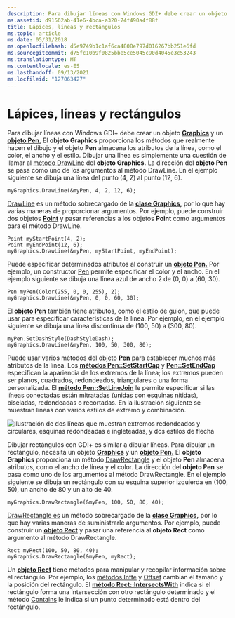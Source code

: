```yaml
---
description: Para dibujar líneas con Windows GDI+ debe crear un objeto Graphics y un objeto Pen.
ms.assetid: d91562ab-41e6-4bca-a320-74f490a4f88f
title: Lápices, líneas y rectángulos
ms.topic: article
ms.date: 05/31/2018
ms.openlocfilehash: d5e9749b1c1af6ca4808e797d016267bb251e6fd
ms.sourcegitcommit: d75fc10b9f0825bbe5ce5045c90d4045e3c53243
ms.translationtype: MT
ms.contentlocale: es-ES
ms.lasthandoff: 09/13/2021
ms.locfileid: "127063427"
---
```

# <a name="pens-lines-and-rectangles"></a>Lápices, líneas y rectángulos

Para dibujar líneas con Windows GDI+ debe crear un objeto [**Graphics**](/windows/win32/api/gdiplusgraphics/nl-gdiplusgraphics-graphics) y un [**objeto Pen.**](/windows/win32/api/gdipluspen/nl-gdipluspen-pen) El **objeto Graphics** proporciona los métodos que realmente hacen el dibujo y el objeto **Pen** almacena los atributos de la línea, como el color, el ancho y el estilo. Dibujar una línea es simplemente una cuestión de llamar al [método DrawLine](/windows/win32/api/gdiplusgraphics/nf-gdiplusgraphics-graphics-drawline(inconstpen_inint_inint_inint_inint)) del **objeto Graphics.** La dirección del **objeto Pen** se pasa como uno de los argumentos al método DrawLine. En el ejemplo siguiente se dibuja una línea del punto (4, 2) al punto (12, 6).


```
myGraphics.DrawLine(&myPen, 4, 2, 12, 6);
```



[DrawLine](/windows/win32/api/gdiplusgraphics/nf-gdiplusgraphics-graphics-drawline(inconstpen_inconstpoint__inconstpoint_)) es un método sobrecargado de la [**clase Graphics,**](/windows/win32/api/gdiplusgraphics/nl-gdiplusgraphics-graphics) por lo que hay varias maneras de proporcionar argumentos. Por ejemplo, puede construir dos objetos [**Point**](/windows/win32/api/gdiplustypes/nl-gdiplustypes-point) y pasar referencias a los objetos **Point** como argumentos para el método DrawLine.


```
Point myStartPoint(4, 2);
Point myEndPoint(12, 6);
myGraphics.DrawLine(&myPen, myStartPoint, myEndPoint);
```



Puede especificar determinados atributos al construir un [**objeto Pen.**](/windows/win32/api/gdipluspen/nl-gdipluspen-pen) Por ejemplo, un constructor [Pen](/windows/win32/api/gdipluspen/nf-gdipluspen-pen-pen(constpen_)) permite especificar el color y el ancho. En el ejemplo siguiente se dibuja una línea azul de ancho 2 de (0, 0) a (60, 30).


```
Pen myPen(Color(255, 0, 0, 255), 2);
myGraphics.DrawLine(&myPen, 0, 0, 60, 30);
```



El [**objeto Pen**](/windows/win32/api/gdipluspen/nl-gdipluspen-pen) también tiene atributos, como el estilo de guion, que puede usar para especificar características de la línea. Por ejemplo, en el ejemplo siguiente se dibuja una línea discontinua de (100, 50) a (300, 80).


```
myPen.SetDashStyle(DashStyleDash);
myGraphics.DrawLine(&myPen, 100, 50, 300, 80);
```



Puede usar varios métodos del objeto [**Pen**](/windows/win32/api/gdipluspen/nl-gdipluspen-pen) para establecer muchos más atributos de la línea. Los [**métodos Pen::SetStartCap**](/windows/win32/api/Gdipluspen/nf-gdipluspen-pen-setstartcap) y [**Pen::SetEndCap**](/windows/win32/api/Gdipluspen/nf-gdipluspen-pen-setendcap) especifican la apariencia de los extremos de la línea; los extremos pueden ser planos, cuadrados, redondeados, triangulares o una forma personalizada. El [**método Pen::SetLineJoin**](/windows/win32/api/Gdipluspen/nf-gdipluspen-pen-setlinejoin) le permite especificar si las líneas conectadas están mitratadas (unidas con esquinas nítidas), biseladas, redondeadas o recortadas. En la ilustración siguiente se muestran líneas con varios estilos de extremo y combinación.

![ilustración de dos líneas que muestran extremos redondeados y circulares, esquinas redondeadas e ingleteadas, y dos estilos de flecha](images/aboutgdip02-art04.png)

Dibujar rectángulos con GDI+ es similar a dibujar líneas. Para dibujar un rectángulo, necesita un objeto [**Graphics**](/windows/win32/api/gdiplusgraphics/nl-gdiplusgraphics-graphics) y un [**objeto Pen.**](/windows/win32/api/gdipluspen/nl-gdipluspen-pen) El **objeto Graphics** proporciona un método [DrawRectangle](/windows/win32/api/gdiplusgraphics/nf-gdiplusgraphics-graphics-drawrectangle(inconstpen_inint_inint_inint_inint)) y el objeto **Pen** almacena atributos, como el ancho de línea y el color. La dirección del **objeto Pen** se pasa como uno de los argumentos al método DrawRectangle. En el ejemplo siguiente se dibuja un rectángulo con su esquina superior izquierda en (100, 50), un ancho de 80 y un alto de 40.


```
myGraphics.DrawRectangle(&myPen, 100, 50, 80, 40);
```



[DrawRectangle es](/windows/win32/api/gdiplusgraphics/nf-gdiplusgraphics-graphics-drawrectangle(inconstpen_inint_inint_inint_inint)) un método sobrecargado de la [**clase Graphics,**](/windows/win32/api/gdiplusgraphics/nl-gdiplusgraphics-graphics) por lo que hay varias maneras de suministrarle argumentos. Por ejemplo, puede construir un [**objeto Rect**](/windows/win32/api/gdiplustypes/nl-gdiplustypes-rect) y pasar una referencia al **objeto Rect** como argumento al método DrawRectangle.


```
Rect myRect(100, 50, 80, 40);
myGraphics.DrawRectangle(&myPen, myRect);
```



Un [**objeto Rect**](/windows/win32/api/gdiplustypes/nl-gdiplustypes-rect) tiene métodos para manipular y recopilar información sobre el rectángulo. Por ejemplo, los [métodos Infte](/windows/win32/api/gdiplustypes/nf-gdiplustypes-rect-inflate(inint_inint)) y [Offset](/windows/win32/api/gdiplustypes/nf-gdiplustypes-rect-offset(inconstpoint_)) cambian el tamaño y la posición del rectángulo. El [**método Rect::IntersectsWith**](/windows/win32/api/Gdiplustypes/nf-gdiplustypes-rect-intersectswith) indica si el rectángulo forma una intersección con otro rectángulo determinado y el método [Contains](/windows/win32/api/gdiplustypes/nf-gdiplustypes-rect-contains(inint_inint)) le indica si un punto determinado está dentro del rectángulo.

 

 
